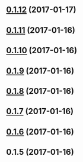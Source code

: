 <a name="0.1.12"></a>
## [0.1.12](https://github.com/johncapehart/progressive-config/compare/v0.1.11...v0.1.12) (2017-01-17)



<a name="0.1.11"></a>
## [0.1.11](https://github.com/johncapehart/progressive-config/compare/v0.1.10...v0.1.11) (2017-01-16)



<a name="0.1.10"></a>
## [0.1.10](https://github.com/johncapehart/progressive-config/compare/v0.1.9...v0.1.10) (2017-01-16)



<a name="0.1.9"></a>
## [0.1.9](https://github.com/johncapehart/progressive-config/compare/v0.1.7...v0.1.9) (2017-01-16)



<a name="0.1.8"></a>
## [0.1.8](https://github.com/johncapehart/progressive-config/compare/v0.1.7...v0.1.8) (2017-01-16)



<a name="0.1.7"></a>
## [0.1.7](https://github.com/johncapehart/progressive-config/compare/v0.1.6...v0.1.7) (2017-01-16)



<a name="0.1.6"></a>
## [0.1.6](https://github.com/johncapehart/progressive-config/compare/v0.1.5...v0.1.6) (2017-01-16)



<a name="0.1.5"></a>
## 0.1.5 (2017-01-16)



